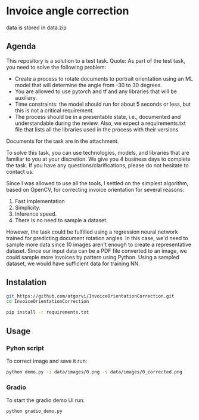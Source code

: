 # Invoice angle correction

data is stored in data.zip

## Agenda
This repository is a solution to a test task. Quote: As part of the test task, you need to solve the following problem:
- Create a process to rotate documents to portrait orientation using an ML model that will determine the angle from -30 to 30 degrees.
- You are allowed to use pytorch and tf and any libraries that will be auxiliary.
- Time constraints: the model should run for about 5 seconds or less, but this is not a critical requirement.
- The process should be in a presentable state, i.e., documented and understandable during the review.
Also, we expect a requirements.txt file that lists all the libraries used in the process with their versions

Documents for the task are in the attachment.

To solve this task, you can use technologies, models, and libraries that are familiar to you at your discretion.
We give you 4 business days to complete the task. If you have any questions/clarifications, please do not hesitate to contact us.

Since I was allowed to use all the tools, I settled on the simplest algorithm, based on OpenCV, for correcting invoice orientation for several reasons:
1. Fast implementation
2. Simplicity.
3. Inference speed.
4. There is no need to sample a dataset.

However, the task could be fulfilled using a regression neural network trained for predicting document rotation angles.
In this case, we'd need to sample more data since 10 images aren't enough to create a representative dataset.
Since our input data can be a PDF file converted to an image, we could sample more invoices by pattern using Python.
Using a sampled dataset, we would have sufficient data for training NN.

## Instalation

```sh
git https://github.com/atgorvi/InvoiceOrientationCorrection.git
cd InvoiceOrientationCorrection

pip install -r requirements.txt
```

## Usage

### Pyhon script
To correct image and save it run:

```sh
python demo.py -i data/images/0.png -s data/images/0_corrected.png
```

### Gradio
To start the gradio demo UI run:

```sh
python gradio_demo.py
```
